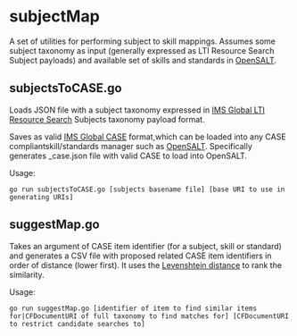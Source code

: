 # subjectMap
A set of utilities for performing subject to skill mappings. Assumes some 
subject taxonomy as input (generally expressed as LTI Resource Search Subject payloads) and available set of skills and standards in [OpenSALT](http://opensalt.org).

## subjectsToCASE.go

Loads JSON file with a subject taxonomy expressed in [IMS Global LTI Resource Search](http://imsglobal.org/resource-search) Subjects taxonomy payload format.

Saves as valid [IMS Global CASE](http://www.imsglobal.org/activity/case) format,which can be loaded into any CASE compliantskill/standards manager such as [OpenSALT](http://opensalt.org). Specifically generates <basename>_case.json file with valid CASE to load into OpenSALT. 

Usage:
```
go run subjectsToCASE.go [subjects basename file] [base URI to use in generating URIs]
```
   
## suggestMap.go

Takes an argument of CASE item identifier (for a subject, skill or standard) and generates a CSV file with proposed related CASE item identifiers in order of distance (lower first). It uses the [Levenshtein distance](https://en.wikipedia.org/wiki/Levenshtein_distance#Recursive) to rank the similarity.  

Usage:
```
go run suggestMap.go [identifier of item to find similar items for|CFDocumentURI of full taxonomy to find matches for] [CFDocumentURI to restrict candidate searches to]
```
